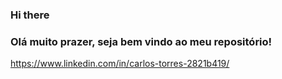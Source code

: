 ### Hi there

### Olá muito prazer, seja bem vindo ao meu repositório!

https://www.linkedin.com/in/carlos-torres-2821b419/
